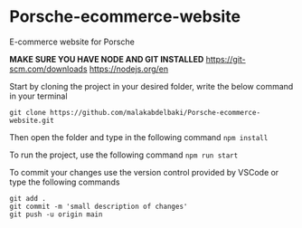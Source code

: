 # Porsche-ecommerce-website
E-commerce website for Porsche

**MAKE SURE YOU HAVE NODE AND GIT INSTALLED**
https://git-scm.com/downloads
https://nodejs.org/en

Start by cloning the project in your desired folder, write the below command in your terminal

`git clone https://github.com/malakabdelbaki/Porsche-ecommerce-website.git`

Then open the folder and type in the following command
`npm install`

To run the project, use the following command
`npm run start`

To commit your changes use the version control provided by VSCode or type the following commands
```
git add .
git commit -m 'small description of changes'
git push -u origin main
```

